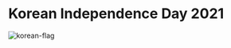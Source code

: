 # Korean Independence Day 2021
![korean-flag](https://user-images.githubusercontent.com/39773400/129219945-9bbb76e8-dd28-4bfd-9c3c-33d6296fcfd6.jpg)
